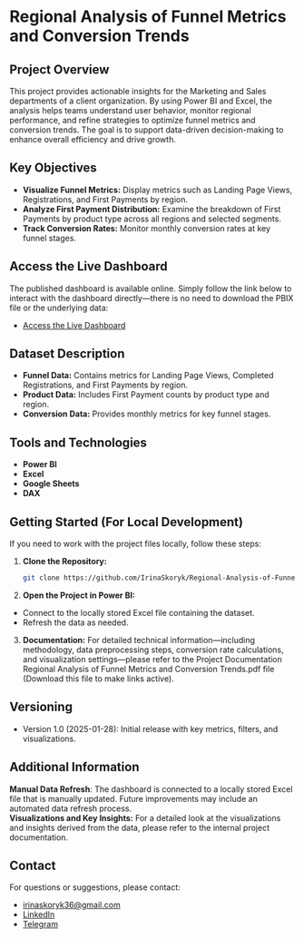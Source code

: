 # Regional Analysis of Funnel Metrics and Conversion Trends

## Project Overview
This project provides actionable insights for the Marketing and Sales departments of a client organization. By using Power BI and Excel, the analysis helps teams understand user behavior, monitor regional performance, and refine strategies to optimize funnel metrics and conversion trends. The goal is to support data-driven decision-making to enhance overall efficiency and drive growth.

## Key Objectives
- **Visualize Funnel Metrics:** Display metrics such as Landing Page Views, Registrations, and First Payments by region.
- **Analyze First Payment Distribution:** Examine the breakdown of First Payments by product type across all regions and selected segments.
- **Track Conversion Rates:** Monitor monthly conversion rates at key funnel stages.

## Access the Live Dashboard
The published dashboard is available online. Simply follow the link below to interact with the dashboard directly—there is no need to download the PBIX file or the underlying data:
- [Access the Live Dashboard](https://app.powerbi.com/view?r=eyJrIjoiZDE2ZTQwNzEtYmRlYS00MGQ0LWExMDEtNWFhZjNlNTgzOTBmIiwidCI6IjdmMzI3NWNkLWNlOWUtNDg3YS1hNTg5LTc0NmJkNTAzZDYzYiJ9)

## Dataset Description
- **Funnel Data:** Contains metrics for Landing Page Views, Completed Registrations, and First Payments by region.
- **Product Data:** Includes First Payment counts by product type and region.
- **Conversion Data:** Provides monthly metrics for key funnel stages.

## Tools and Technologies
- **Power BI**
- **Excel**
- **Google Sheets**
- **DAX**

## Getting Started (For Local Development)
If you need to work with the project files locally, follow these steps:

1. **Clone the Repository:**
   ```bash
   git clone https://github.com/IrinaSkoryk/Regional-Analysis-of-Funnel-Metrics-and-Conversion-Trends.git
2. **Open the Project in Power BI:**
- Connect to the locally stored Excel file containing the dataset.
- Refresh the data as needed.
3. **Documentation:**
  For detailed technical information—including methodology, data preprocessing steps, conversion rate calculations, and visualization settings—please refer to the Project Documentation Regional Analysis of Funnel Metrics and Conversion Trends.pdf file (Download this file to make links active).

## Versioning
- Version 1.0 (2025-01-28): Initial release with key metrics, filters, and visualizations.

## Additional Information
**Manual Data Refresh**: The dashboard is connected to a locally stored Excel file that is manually updated. Future improvements may include an automated data refresh process.  
**Visualizations and Key Insights:** For a detailed look at the visualizations and insights derived from the data, please refer to the internal project documentation.

## Contact
For questions or suggestions, please contact:
- irinaskoryk36@gmail.com
- [LinkedIn](https://www.linkedin.com/in/irina-skoryk/) 
- [Telegram](https://t.me/irichka36) 



